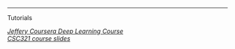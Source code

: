 

---

Tutorials

[_Jeffery Coursera Deep Learning Course_](https://utoronto.coursera.org/CSC321-002/lecture)  
[_CSC321 course slides_](http://www.cs.toronto.edu/~bonner/courses/2016s/csc321/webpages/lectures.htm)
